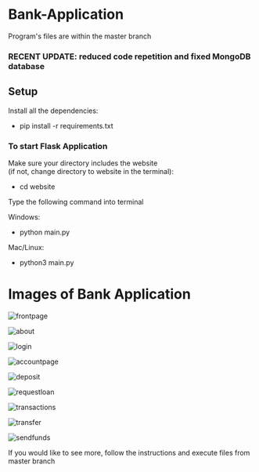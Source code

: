 # Bank-Application 
Program's files are within the master branch  
### RECENT UPDATE: reduced code repetition and fixed MongoDB database

## Setup
Install all the dependencies:
- pip install -r requirements.txt   

### To start Flask Application
Make sure your directory includes the website  
(if not, change directory to website in the terminal):

- cd website

Type the following command into terminal

Windows:
- python main.py   

Mac/Linux:
- python3 main.py  


# Images of Bank Application

![frontpage](https://github.com/darrencodes0/MyBank-App/assets/126924973/8410f836-533d-4fd6-9243-b3219cdfd753)

![about](https://github.com/darrencodes0/MyBank-App/assets/126924973/748f8608-23ab-4fa9-aacb-ada1530fc936)

![login](https://github.com/darrencodes0/MyBank-App/assets/126924973/6370b79a-f868-4034-9f8a-a87a670ea205)

![accountpage](https://github.com/darrencodes0/MyBank-App/assets/126924973/3f837f6d-2cca-432a-9cb9-1dc892a9bcbe)

![deposit](https://github.com/darrencodes0/MyBank-App/assets/126924973/53c6e47b-f29e-450f-af7e-ef538391a2c9)

![requestloan](https://github.com/darrencodes0/MyBank-App/assets/126924973/4abd5e3d-7f64-44a5-9edd-34c9905ad912)

![transactions](https://github.com/darrencodes0/MyBank-App/assets/126924973/c22731e1-1a57-4f8e-adb9-50f093b4f382)

![transfer](https://github.com/darrencodes0/MyBank-App/assets/126924973/72bebaad-6e05-412b-98a6-3c6fd03530f9)

![sendfunds](https://github.com/darrencodes0/MyBank-App/assets/126924973/6cad6b40-1a7a-48a9-9935-d74e432b1bf4)


If you would like to see more, follow the instructions and execute files from master branch
